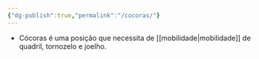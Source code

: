 ```yaml
---
{"dg-publish":true,"permalink":"/cocoras/"}
---
```


- Cócoras é uma posição que necessita de [[mobilidade\|mobilidade]] de quadril, tornozelo e joelho.